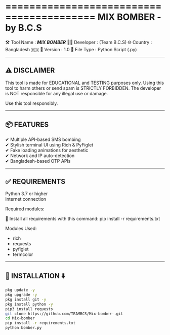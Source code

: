 =========================================
         MIX BOMBER - by B.C.S
=========================================

🛠 Tool Name   : ***MIX BOMBER***
👨‍💻 Developer  : (Team B.C.S)
🌐 Country     : Bangladesh 🇧🇩
📅 Version     : 1.0
📁 File Type   : Python Script (.py)

-----------------------------------------
⚠️ DISCLAIMER
-----------------------------------------
This tool is made for EDUCATIONAL and TESTING purposes only.
Using this tool to harm others or send spam is STRICTLY FORBIDDEN.
The developer is NOT responsible for any illegal use or damage.

Use this tool responsibly.

-----------------------------------------
📦 FEATURES
-----------------------------------------
✔ Multiple API-based SMS bombing  
✔ Stylish terminal UI using Rich & PyFiglet  
✔ Fake loading animations for aesthetic  
✔ Network and IP auto-detection  
✔ Bangladesh-based OTP APIs  

-----------------------------------------
✅ REQUIREMENTS
-----------------------------------------
Python 3.7 or higher  
Internet connection  

Required modules:

🔧 Install all requirements with this command:
    pip install -r requirements.txt

Modules Used:
- rich  
- requests  
- pyfiglet  
- termcolor

-----------------------------------------
🚀 INSTALLATION ⬇️
-----------------------------------------

```bash
pkg update -y
pkg upgrade -y
pkg install git -y
pkg install python -y
pip3 install requests
git clone https://github.com/TEAMBCS/Mix-bomber-.git
cd Mix-bomber
pip install -r requirements.txt
python bomber.py
